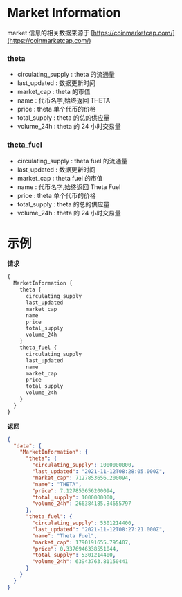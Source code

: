 # Market Information

market 信息的相关数据来源于 [https://coinmarketcap.com/](https://coinmarketcap.com/)

### theta

- circulating_supply : theta 的流通量
- last_updated : 数据更新时间
- market_cap : theta 的市值
- name : 代币名字,始终返回 THETA
- price : theta 单个代币的价格
- total_supply : theta 的总的供应量
- volume_24h : theta 的 24 小时交易量

### theta_fuel

- circulating_supply : theta fuel 的流通量
- last_updated : 数据更新时间
- market_cap : theta fuel 的市值
- name : 代币名字,始终返回 Theta Fuel
- price : theta 单个代币的价格
- total_supply : theta 的总的供应量
- volume_24h : theta 的 24 小时交易量

# 示例

**请求**

```graphql
{
  MarketInformation {
    theta {
      circulating_supply
      last_updated
      market_cap
      name
      price
      total_supply
      volume_24h
    }
    theta_fuel {
      circulating_supply
      last_updated
      name
      market_cap
      price
      total_supply
      volume_24h
    }
  }
}
```

**返回**

```json
{
  "data": {
    "MarketInformation": {
      "theta": {
        "circulating_supply": 1000000000,
        "last_updated": "2021-11-12T08:28:05.000Z",
        "market_cap": 7127853656.200094,
        "name": "THETA",
        "price": 7.127853656200094,
        "total_supply": 1000000000,
        "volume_24h": 266384185.84655797
      },
      "theta_fuel": {
        "circulating_supply": 5301214400,
        "last_updated": "2021-11-12T08:27:21.000Z",
        "name": "Theta Fuel",
        "market_cap": 1790191655.795407,
        "price": 0.3376946338551044,
        "total_supply": 5301214400,
        "volume_24h": 63943763.81150441
      }
    }
  }
}
```
